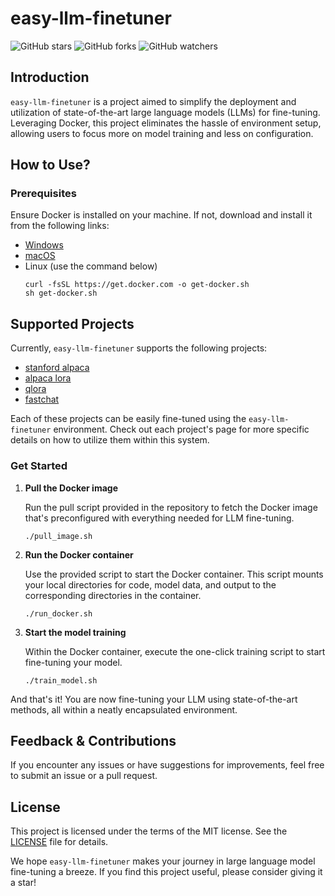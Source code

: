 # easy-llm-finetuner

![GitHub stars](https://img.shields.io/github/stars/Antlera/easy-llm-finetuner?style=social)
![GitHub forks](https://img.shields.io/github/forks/Antlera/easy-llm-finetuner?style=social)
![GitHub watchers](https://img.shields.io/github/watchers/Antlera/easy-llm-finetuner?style=social)

## Introduction

`easy-llm-finetuner` is a project aimed to simplify the deployment and utilization of state-of-the-art large language models (LLMs) for fine-tuning. Leveraging Docker, this project eliminates the hassle of environment setup, allowing users to focus more on model training and less on configuration.

## How to Use?

### Prerequisites

Ensure Docker is installed on your machine. If not, download and install it from the following links:

- [Windows](https://download.docker.com/win/stable/Docker%20for%20Windows%20Installer.exe)
- [macOS](https://download.docker.com/mac/stable/Docker.dmg)
- Linux (use the command below)
  ```shell
  curl -fsSL https://get.docker.com -o get-docker.sh
  sh get-docker.sh
  ```

## Supported Projects

Currently, `easy-llm-finetuner` supports the following projects:

- [stanford alpaca](https://github.com/tatsu-lab/stanford_alpaca)
- [alpaca lora](https://github.com/tloen/alpaca-lora)
- [qlora](https://github.com/artidoro/qlora)
- [fastchat](https://github.com/lm-sys/FastChat)

Each of these projects can be easily fine-tuned using the `easy-llm-finetuner` environment. Check out each project's page for more specific details on how to utilize them within this system.

### Get Started

1. **Pull the Docker image**

   Run the pull script provided in the repository to fetch the Docker image that's preconfigured with everything needed for LLM fine-tuning.

   ```shell
   ./pull_image.sh
   ```

2. **Run the Docker container**

   Use the provided script to start the Docker container. This script mounts your local directories for code, model data, and output to the corresponding directories in the container.

   ```shell
   ./run_docker.sh
   ```

3. **Start the model training**

   Within the Docker container, execute the one-click training script to start fine-tuning your model.

   ```shell
   ./train_model.sh
   ```

And that's it! You are now fine-tuning your LLM using state-of-the-art methods, all within a neatly encapsulated environment.

## Feedback & Contributions

If you encounter any issues or have suggestions for improvements, feel free to submit an issue or a pull request.

## License

This project is licensed under the terms of the MIT license. See the [LICENSE](LICENSE) file for details.

We hope `easy-llm-finetuner` makes your journey in large language model fine-tuning a breeze. If you find this project useful, please consider giving it a star!

